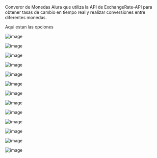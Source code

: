 Converor de Monedas Alura que utiliza la API de ExchangeRate-API para obtener tasas de cambio en tiempo real y realizar conversiones entre diferentes monedas.

Aqui estan las opciones

![image](https://github.com/NatiOesquer/conversorDeMoneda/assets/94532066/d3526fcc-d503-4033-83c9-6cdeda4f2dd5)

![image](https://github.com/NatiOesquer/conversorDeMoneda/assets/94532066/4948d459-03d4-4493-a1c2-02dc647d4889)

![image](https://github.com/NatiOesquer/conversorDeMoneda/assets/94532066/b8d1ea6c-e102-4c36-98bc-e1d6a3d830ed)

![image](https://github.com/NatiOesquer/conversorDeMoneda/assets/94532066/f1dee3c1-d44e-4d57-9374-30abb8fd4127)

![image](https://github.com/NatiOesquer/conversorDeMoneda/assets/94532066/23f1e7d4-c70c-4879-842a-2c13110ebd32)

![image](https://github.com/NatiOesquer/conversorDeMoneda/assets/94532066/8c24c374-ee0c-4846-892b-3c4cfce0cce7)

![image](https://github.com/NatiOesquer/conversorDeMoneda/assets/94532066/17c08a56-edc0-4515-91b9-a3810faf8acf)

![image](https://github.com/NatiOesquer/conversorDeMoneda/assets/94532066/2af96ab8-f3a2-4706-ac63-6e208ae7a4b3)

![image](https://github.com/NatiOesquer/conversorDeMoneda/assets/94532066/ddad47d0-c1a2-471d-85f7-0514122a67a0)

![image](https://github.com/NatiOesquer/conversorDeMoneda/assets/94532066/856246db-a56f-4b62-b99e-80a07f0dac57)

![image](https://github.com/NatiOesquer/conversorDeMoneda/assets/94532066/c4b978c9-9ddf-4b7b-bf31-144da63fe01c)

![image](https://github.com/NatiOesquer/conversorDeMoneda/assets/94532066/dea83abc-d2b3-461e-9c99-a5de159a65c2)

![image](https://github.com/NatiOesquer/conversorDeMoneda/assets/94532066/5829fdf5-9568-4dc8-ae55-f308bb559c64)


















